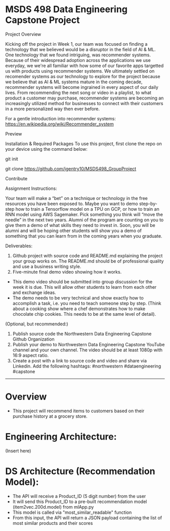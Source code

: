 # MSDS 498 Data Engineering Capstone Project

Project Overview

Kicking off the project in Week 1, our team was focused on finding a technology that we believed would be a disruptor in the field of AI & ML. One technology that we found intriguing, was recommender systems.  Because of their widespread adoption across the applications we use everyday, we we're all familiar with how some of our favorite apps targetted us with products using recommender systems.  We ultimately settled on recomender systems as our technology to explore for the project because we believe that as AI & ML systems mature in the coming decade, recommender systems will become ingrained in every aspect of our daily lives.  From recommending the next song or video in a playlist, to what product a customer may purchase, recommender systems are becoming an increasingly utilized method for businesses to connect with their customers in a more personalized way then ever before.  

For a gentle introduction into recommender systems:
https://en.wikipedia.org/wiki/Recommender_system




Preview




Installation & Required Packages
To use this project, first clone the repo on your device using the command below:

git init

git clone https://github.com/jgentry10/MSDS498_GroupProject




Contribute






Assignment Instructions:

Your team will make a “bet” on a technique or technology in the free resources you have been exposed to.  Maybe you want to demo step-by-step how to train a Tensorflow model on a TPU on GCP, or how to train an RNN model using AWS Sagemaker.  Pick something you think will “move the needle” in the next two years. Alumni of the program are counting on you to give them a demo of what skills they need to invest in.  Soon, you will be alumni and will be hoping other students will show you a demo of something that you can learn from in the coming years when you graduate.

Deliverables:
1. Github project with source code and README.md explaining the project your group works on.  The README.md should be of professional quality and use a business writing style.
1. Five-minute final demo video showing how it works.  
 - This demo video should be submitted into group discussion for the week it is due.  This will allow other students to learn from each other and exchange ideas.
 - The demo needs to be very technical and show exactly how to accomplish a task, i.e. you need to teach someone step by step.  (Think about a cooking show where a chef demonstrates how to make chocolate chip cookies.  This needs to be at the same level of detail).

(Optional, but recommended:)
1. Publish source code the Northwestern Data Engineering Capstone Github Organization
1. Publish your demo to Northwestern Data Engineering Capstone YouTube channel and your own channel. The video should be at least 1080p with 16:9 aspect ratio.
1. Create a post with a link to source code and video and share via Linkedin.  Add the following hashtags: #northwestern #dataengineering #capstone

---
# Overview
- This project will recommend items to customers based on their purchase history at a grocery store. 


# Engineering Architecture:

(Insert here)


# DS Architecture (Recommendation Model):

- The API will receive a Product_ID (5 digit number) from the user
- It will send this Product_ID to a pre-built recommendation model (item2vec.200d.model) from mlApp.py
- This model is called via "most_similar_readable" function
- From this input, the API will return a JSON payload containing the list of most similar products and their scores
